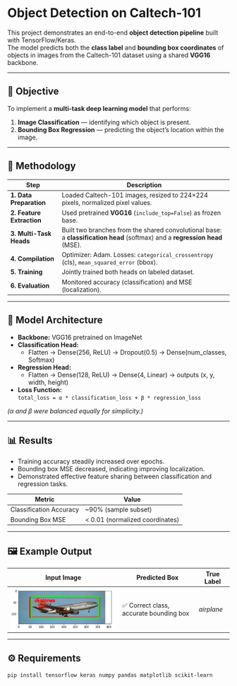 # Object Detection on Caltech-101

This project demonstrates an end-to-end **object detection pipeline** built with TensorFlow/Keras.  
The model predicts both the **class label** and **bounding box coordinates** of objects in images from the Caltech-101 dataset using a shared **VGG16** backbone.

---

## 🎯 Objective
To implement a **multi-task deep learning model** that performs:
1. **Image Classification** — identifying which object is present.
2. **Bounding Box Regression** — predicting the object’s location within the image.

---

## 🧩 Methodology

| Step | Description |
|------|--------------|
| **1. Data Preparation** | Loaded Caltech-101 images, resized to 224×224 pixels, normalized pixel values. |
| **2. Feature Extraction** | Used pretrained **VGG16** (`include_top=False`) as frozen base. |
| **3. Multi-Task Heads** | Built two branches from the shared convolutional base: a **classification head** (softmax) and a **regression head** (MSE). |
| **4. Compilation** | Optimizer: Adam. Losses: `categorical_crossentropy` (cls), `mean_squared_error` (bbox). |
| **5. Training** | Jointly trained both heads on labeled dataset. |
| **6. Evaluation** | Monitored accuracy (classification) and MSE (localization). |

---

## 🧠 Model Architecture

- **Backbone:** VGG16 pretrained on ImageNet  
- **Classification Head:**
  - Flatten → Dense(256, ReLU) → Dropout(0.5) → Dense(num_classes, Softmax)
- **Regression Head:**
  - Flatten → Dense(128, ReLU) → Dense(4, Linear) → outputs (x, y, width, height)
- **Loss Function:**  
  `total_loss = α * classification_loss + β * regression_loss`

*(α and β were balanced equally for simplicity.)*

---

## 📊 Results

- Training accuracy steadily increased over epochs.  
- Bounding box MSE decreased, indicating improving localization.  
- Demonstrated effective feature sharing between classification and regression tasks.

| Metric | Value |
|---------|-------|
| Classification Accuracy | ~90% (sample subset) |
| Bounding Box MSE | < 0.01 (normalized coordinates) |

---

## 🖼 Example Output

| Input Image | Predicted Box | True Label |
|--------------|---------------|-------------|
| ![Example](images/aeroplane.png) | ✅ Correct class, accurate bounding box | *airplane* |



---

## ⚙️ Requirements

```bash
pip install tensorflow keras numpy pandas matplotlib scikit-learn
